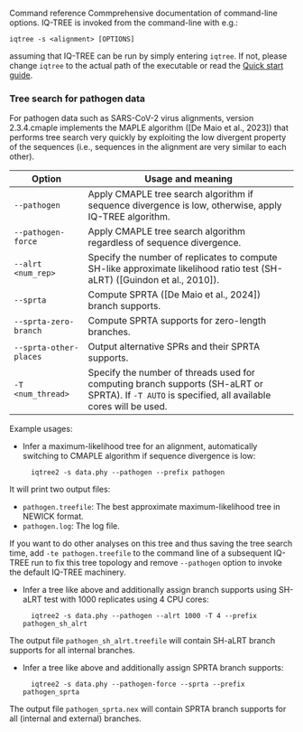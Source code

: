 Command reference
Commprehensive documentation of command-line options.
IQ-TREE is invoked from the command-line with e.g.:

    iqtree -s <alignment> [OPTIONS]

assuming that IQ-TREE can be run by simply entering `iqtree`. If not, please change `iqtree` to the actual path of the executable or read the [Quick start guide](Quickstart).

### Tree search for pathogen data

For pathogen data such as SARS-CoV-2 virus alignments, version 2.3.4.cmaple implements
the MAPLE algorithm ([De Maio et al., 2023]) that performs tree search very quickly by
exploiting the low divergent property of the sequences (i.e., sequences in the alignment
are very similar to each other).

| Option | Usage and meaning |
|----------|------------------------------------------------------------------------------|
| `--pathogen` | Apply CMAPLE tree search algorithm if sequence divergence is low, otherwise, apply IQ-TREE algorithm. |
| `--pathogen-force` | Apply CMAPLE tree search algorithm regardless of sequence divergence. |
| `--alrt <num_rep>`   | Specify the number of replicates to compute SH-like approximate likelihood ratio test (SH-aLRT) ([Guindon et al., 2010]). |
| `--sprta`           | Compute SPRTA ([De Maio et al., 2024]) branch supports. |
| `--sprta-zero-branch`| Compute SPRTA supports for zero-length branches.|
| `--sprta-other-places`   | Output alternative SPRs and their SPRTA supports.|
| `-T <num_thread>`   | Specify the number of threads used for computing branch supports (SH-aLRT or SPRTA). If `-T AUTO` is specified, all available cores will be used.|

Example usages:

* Infer a maximum-likelihood tree for an alignment, automatically switching to CMAPLE algorithm 
  if sequence divergence is low:

        iqtree2 -s data.phy --pathogen --prefix pathogen
        
It will print two output files:

* `pathogen.treefile`: The best approximate maximum-likelihood tree in NEWICK format.
* `pathogen.log`: The log file.


If you want to do other analyses on this tree and thus saving the tree search time, 
add `-te pathogen.treefile` to the command line of a subsequent IQ-TREE run to fix this tree topology
and remove `--pathogen` option to invoke the default IQ-TREE machinery.

* Infer a tree like above and additionally assign branch supports using SH-aLRT test 
  with 1000 replicates using 4 CPU cores:

        iqtree2 -s data.phy --pathogen --alrt 1000 -T 4 --prefix pathogen_sh_alrt

The output file `pathogen_sh_alrt.treefile` will contain SH-aLRT branch supports for all internal branches.

* Infer a tree like above and additionally assign SPRTA branch supports:

        iqtree2 -s data.phy --pathogen-force --sprta --prefix pathogen_sprta

The output file `pathogen_sprta.nex` will contain SPRTA branch supports for all (internal and external) branches.